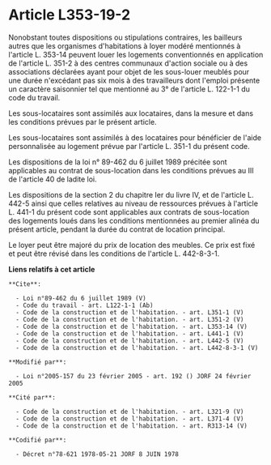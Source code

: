 # Article L353-19-2

Nonobstant toutes dispositions ou stipulations contraires, les bailleurs autres que les organismes d'habitations à loyer
modéré mentionnés à l'article L. 353-14 peuvent louer les logements conventionnés en application de l'article L. 351-2 à des
centres communaux d'action sociale ou à des associations déclarées ayant pour objet de les sous-louer meublés pour une durée
n'excédant pas six mois à des travailleurs dont l'emploi présente un caractère saisonnier tel que mentionné au 3° de
l'article L. 122-1-1 du code du travail. 

Les sous-locataires sont assimilés aux locataires, dans la mesure et dans les conditions prévues par le présent article. 

Les sous-locataires sont assimilés à des locataires pour bénéficier de l'aide personnalisée au logement prévue par l'article
L. 351-1 du présent code. 

Les dispositions de la loi n° 89-462 du 6 juillet 1989 précitée sont applicables au contrat de sous-location dans les
conditions prévues au III de l'article 40 de ladite loi. 

Les dispositions de la section 2 du chapitre Ier du livre IV, et de l'article L. 442-5 ainsi que celles relatives au niveau
de ressources prévues à l'article L. 441-1 du présent code sont applicables aux contrats de sous-location des logements loués
dans les conditions mentionnées au premier alinéa du présent article, pendant la durée du contrat de location principal. 

Le loyer peut être majoré du prix de location des meubles. Ce prix est fixé et peut être révisé dans les conditions de
l'article L. 442-8-3-1.

**Liens relatifs à cet article**

	**Cite**:

	  - Loi n°89-462 du 6 juillet 1989 (V)
	  - Code du travail - art. L122-1-1 (Ab)
	  - Code de la construction et de l'habitation. - art. L351-1 (V)
	  - Code de la construction et de l'habitation. - art. L351-2 (V)
	  - Code de la construction et de l'habitation. - art. L353-14 (V)
	  - Code de la construction et de l'habitation. - art. L441-1 (V)
	  - Code de la construction et de l'habitation. - art. L442-5 (V)
	  - Code de la construction et de l'habitation. - art. L442-8-3-1 (V)

	**Modifié par**:

	  - Loi n°2005-157 du 23 février 2005 - art. 192 () JORF 24 février 2005

	**Cité par**:

	  - Code de la construction et de l'habitation. - art. L321-9 (V)
	  - Code de la construction et de l'habitation. - art. L371-4 (V)
	  - Code de la construction et de l'habitation. - art. R313-14 (V)

	**Codifié par**:

	  - Décret n°78-621 1978-05-21 JORF 8 JUIN 1978
